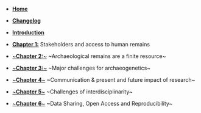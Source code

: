 <!-- docs/_sidebar.md -->

* [**Home**](/)
* [**Changelog**](CHANGELOG.md)
* [**Introduction**](chapter_0.md)

* [**Chapter 1:**](chapter_1.md)
Stakeholders and access to human remains
* [~**Chapter 2:**~](chapter_2.md)
~Archaeological remains are a finite resource~
* [~**Chapter 3:**~](chapter_3.md)
~Major challenges for archaeogenetics~
* [~**Chapter 4**~](chapter_4.md)
~Communication & present and future impact of research~
* [~**Chapter 5**~](chapter_5.md)
~Challenges of interdisciplinarity~
* [~**Chapter 6**~](chapter_6.md)
~Data Sharing, Open Access and Reproducibility~
